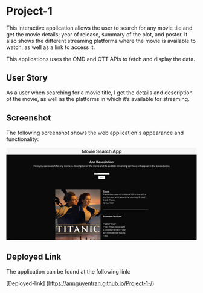 # Project-1

This interactive application allows the user to search for any movie tile and get the movie details; year of release, summary of the plot, and poster. It also shows the different streaming platforms where the movie is available to watch, as well as a link to access it. 

This applications uses the OMD and OTT APIs to fetch and display the data. 

## User Story

As a user when searching for a movie title, I get the details and description of the movie, as well as the platforms in which it’s available for streaming. 


## Screenshot

The following screenshot shows the web application's appearance and functionality:

![movie search app demo](./movie-search-app-screenshot.png)

## Deployed Link 

The application can be found at the following link:

[Deployed-link] (https://annguyentran.github.io/Project-1-/)

